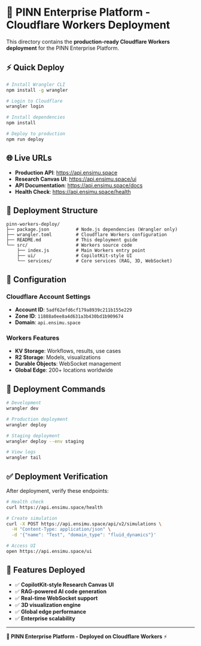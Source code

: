 # 🚀 PINN Enterprise Platform - Cloudflare Workers Deployment

This directory contains the **production-ready Cloudflare Workers deployment** for the PINN Enterprise Platform.

## ⚡ **Quick Deploy**

```bash
# Install Wrangler CLI
npm install -g wrangler

# Login to Cloudflare
wrangler login

# Install dependencies
npm install

# Deploy to production
npm run deploy
```

## 🌐 **Live URLs**

- **Production API**: https://api.ensimu.space
- **Research Canvas UI**: https://api.ensimu.space/ui
- **API Documentation**: https://api.ensimu.space/docs
- **Health Check**: https://api.ensimu.space/health

## 📁 **Deployment Structure**

```
pinn-workers-deploy/
├── package.json          # Node.js dependencies (Wrangler only)
├── wrangler.toml         # Cloudflare Workers configuration
├── README.md             # This deployment guide
└── src/                  # Workers source code
    ├── index.js          # Main Workers entry point
    ├── ui/               # CopilotKit-style UI
    └── services/         # Core services (RAG, 3D, WebSocket)
```

## 🔧 **Configuration**

### **Cloudflare Account Settings**
- **Account ID**: `5adf62efd6cf179a8939c211b155e229`
- **Zone ID**: `11888a0ee8a4d631a3b430bd1b909674`
- **Domain**: `api.ensimu.space`

### **Workers Features**
- **KV Storage**: Workflows, results, use cases
- **R2 Storage**: Models, visualizations
- **Durable Objects**: WebSocket management
- **Global Edge**: 200+ locations worldwide

## 🚀 **Deployment Commands**

```bash
# Development
wrangler dev

# Production deployment
wrangler deploy

# Staging deployment  
wrangler deploy --env staging

# View logs
wrangler tail
```

## ✅ **Deployment Verification**

After deployment, verify these endpoints:

```bash
# Health check
curl https://api.ensimu.space/health

# Create simulation
curl -X POST https://api.ensimu.space/api/v2/simulations \
  -H "Content-Type: application/json" \
  -d '{"name": "Test", "domain_type": "fluid_dynamics"}'

# Access UI
open https://api.ensimu.space/ui
```

## 🌟 **Features Deployed**

- ✅ **CopilotKit-style Research Canvas UI**
- ✅ **RAG-powered AI code generation**
- ✅ **Real-time WebSocket support**
- ✅ **3D visualization engine**
- ✅ **Global edge performance**
- ✅ **Enterprise scalability**

---

**🧮 PINN Enterprise Platform - Deployed on Cloudflare Workers** ⚡